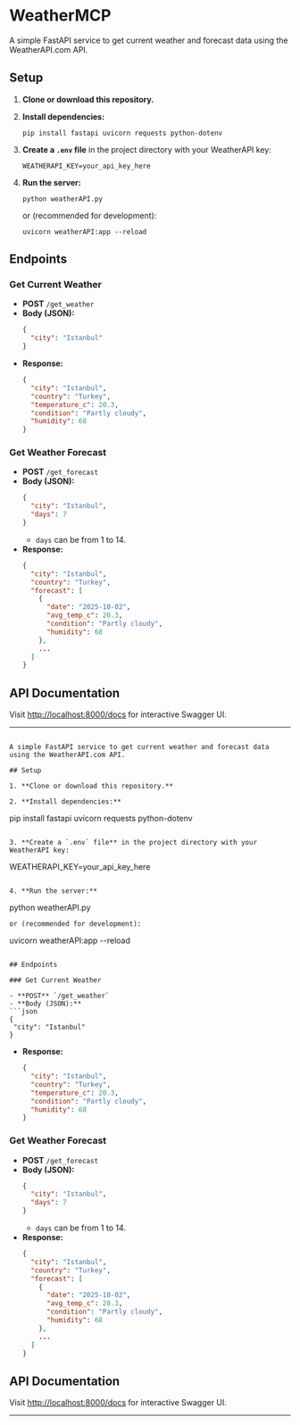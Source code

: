 # WeatherMCP

A simple FastAPI service to get current weather and forecast data using the WeatherAPI.com API.

## Setup

1. **Clone or download this repository.**

2. **Install dependencies:**
   ```
   pip install fastapi uvicorn requests python-dotenv
   ```

3. **Create a `.env` file** in the project directory with your WeatherAPI key:
   ```
   WEATHERAPI_KEY=your_api_key_here
   ```

4. **Run the server:**
   ```
   python weatherAPI.py
   ```
   or (recommended for development):
   ```
   uvicorn weatherAPI:app --reload
   ```

## Endpoints

### Get Current Weather

- **POST** `/get_weather`
- **Body (JSON):**
  ```json
  {
    "city": "Istanbul"
  }
  ```
- **Response:**
  ```json
  {
    "city": "Istanbul",
    "country": "Turkey",
    "temperature_c": 20.3,
    "condition": "Partly cloudy",
    "humidity": 68
  }
  ```

### Get Weather Forecast

- **POST** `/get_forecast`
- **Body (JSON):**
  ```json
  {
    "city": "Istanbul",
    "days": 7
  }
  ```
  - `days` can be from 1 to 14.
- **Response:**
  ```json
  {
    "city": "Istanbul",
    "country": "Turkey",
    "forecast": [
      {
        "date": "2025-10-02",
        "avg_temp_c": 20.3,
        "condition": "Partly cloudy",
        "humidity": 68
      },
      ...
    ]
  }
  ```

## API Documentation

Visit [http://localhost:8000/docs](http://localhost:8000/docs) for interactive Swagger UI.

---
```# WeatherAPI

A simple FastAPI service to get current weather and forecast data using the WeatherAPI.com API.

## Setup

1. **Clone or download this repository.**

2. **Install dependencies:**
   ```
   pip install fastapi uvicorn requests python-dotenv
   ```

3. **Create a `.env` file** in the project directory with your WeatherAPI key:
   ```
   WEATHERAPI_KEY=your_api_key_here
   ```

4. **Run the server:**
   ```
   python weatherAPI.py
   ```
   or (recommended for development):
   ```
   uvicorn weatherAPI:app --reload
   ```

## Endpoints

### Get Current Weather

- **POST** `/get_weather`
- **Body (JSON):**
  ```json
  {
    "city": "Istanbul"
  }
  ```
- **Response:**
  ```json
  {
    "city": "Istanbul",
    "country": "Turkey",
    "temperature_c": 20.3,
    "condition": "Partly cloudy",
    "humidity": 68
  }
  ```

### Get Weather Forecast

- **POST** `/get_forecast`
- **Body (JSON):**
  ```json
  {
    "city": "Istanbul",
    "days": 7
  }
  ```
  - `days` can be from 1 to 14.
- **Response:**
  ```json
  {
    "city": "Istanbul",
    "country": "Turkey",
    "forecast": [
      {
        "date": "2025-10-02",
        "avg_temp_c": 20.3,
        "condition": "Partly cloudy",
        "humidity": 68
      },
      ...
    ]
  }
  ```

## API Documentation

Visit [http://localhost:8000/docs](http://localhost:8000/docs) for interactive Swagger UI.

---